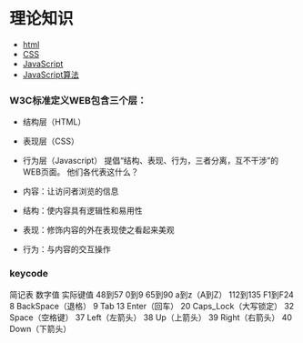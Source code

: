 # 理论知识
* [html](/理论知识/html.md)
* [CSS](/理论知识/CSS.md)
* [JavaScript](/理论知识/JavaScript.md)
* [JavaScript算法](理论知识/JavaScript算法.md)

### W3C标准定义WEB包含三个层：
- 结构层（HTML）
- 表现层（CSS）
- 行为层（Javascript）
提倡“结构、表现、行为，三者分离，互不干涉”的WEB页面。
他们各代表这什么？

- 内容：让访问者浏览的信息
- 结构：使内容具有逻辑性和易用性
- 表现：修饰内容的外在表现使之看起来美观
- 行为：与内容的交互操作

### keycode
简记表
数字值	实际键值
48到57	0到9
65到90	a到z（A到Z）
112到135	F1到F24
8	BackSpace（退格）
9	Tab
13	Enter（回车）
20	Caps_Lock（大写锁定）
32	Space（空格键）
37	Left（左箭头）
38	Up（上箭头）
39	Right（右箭头）
40	Down（下箭头）

